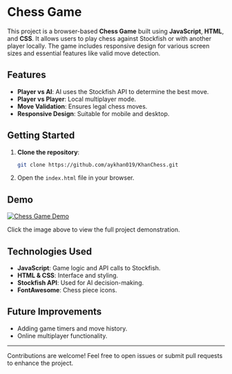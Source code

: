 # Chess Game

This project is a browser-based **Chess Game** built using **JavaScript**, **HTML**, and **CSS**. It allows users to play chess against Stockfish or with another player locally. The game includes responsive design for various screen sizes and essential features like valid move detection.

## Features
- **Player vs AI**: AI uses the Stockfish API to determine the best move.
- **Player vs Player**: Local multiplayer mode.
- **Move Validation**: Ensures legal chess moves.
- **Responsive Design**: Suitable for mobile and desktop.

## Getting Started
1. **Clone the repository**:
   ```bash
   git clone https://github.com/aykhan019/KhanChess.git
   ```
2. Open the `index.html` file in your browser.

## Demo
[![Chess Game Demo](https://img.youtube.com/vi/YOUTUBE_VIDEO_ID/maxresdefault.jpg)](https://www.youtube.com/watch?v=YOUTUBE_VIDEO_ID)

Click the image above to view the full project demonstration.

## Technologies Used
- **JavaScript**: Game logic and API calls to Stockfish.
- **HTML & CSS**: Interface and styling.
- **Stockfish API**: Used for AI decision-making.
- **FontAwesome**: Chess piece icons.

## Future Improvements
- Adding game timers and move history.
- Online multiplayer functionality.

---

Contributions are welcome! Feel free to open issues or submit pull requests to enhance the project.
